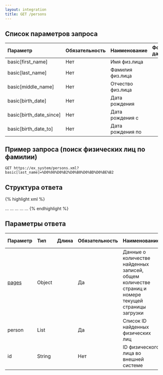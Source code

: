 ```yaml
---
layout: integration
title: GET /persons
---
```


## Список параметров запроса

| Параметр | Обязательность | Наименование | Формат данных |
|:---------|:---------------|:-------------|:------------------------|
| basic[first_name] | Нет | Имя физ.лица | |
| basic[last_name] | Нет | Фамилия физ.лица | |
| basic[middle_name] | Нет | Отчество физ.лица | |
| basic[birth_date] | Нет | Дата рождения | |
| basic[birth_date_since] | Нет | Дата рождения с | |
| basic[birth_date_to] | Нет | Дата рождения по | |

## Пример запроса (поиск физических лиц по фамилии)

`GET https://ex_system/persons.xml?basic[last_name]=%D0%98%D0%B2%D0%B0%D0%BD%D0%BE%B2`

## Структура ответа

{% highlight xml %}
<?xml version="1.0"?>
<persons>
    <pages>
        <current_page>…</current_page>
        <total_pages>…</total_pages>
         <total_objects>…</total_objects>
     </pages>
  <person>
      <id>...</id>
  </person>
  <person>
    <id>...</id>
  </person>
</persons>
{% endhighlight %}

## Параметры ответа

| Параметр | Тип | Длина | Обязательность | Наименование | Формат данных |
|:---------|:----|:------|:---------------|:-------------|:--------------|
| [pages]({{site.baseurl}}/integration/models/pages.html) | Object | | Да | Данные о количестве найденных записей, общем количестве страниц и номере текущей страницы загрузки | |
| person | List | | Да | Список ID найденных физических лиц | |
| id | String | | Нет | ID физического лица во внешней системе | |


